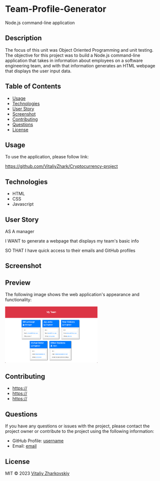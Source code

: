 # Team-Profile-Generator
Node.js command-line application


## Description

The focus of this unit was Object Oriented Programming and unit testing. The objective for this project was to build a Node.js command-line application that takes in information about employees on a software engineering team, and with that information generates an HTML webpage that displays the user input data. 

## Table of Contents
* [Usage](#usage)
* [Technologies](#technologies)
* [User Story](#userstory)
* [Screenshot](#screenshot)
* [Contributing](#contributing)
* [Questions](#questions)
* [License](#lisence)


## Usage
To use the application, please follow link:

https://github.com/VitaliyZhark/Cryptocurrency-project

## Technologies
<ul>
  <li>HTML</li>
  <li>CSS</li>
  <li>Javascript</li>
</ul>

## User Story
AS A manager

I WANT to generate a webpage that displays my team's basic info

SO THAT I have quick access to their emails and GitHub profiles


## Screenshot
<h2 id="Preview">Preview</h2>
<p>The following image shows the web application's appearance and functionality:</p>
<img width="300px" height="auto" src="https://raw.githubusercontent.com/VitaliyZhark/Team-Profile-Generator/main/assets/Team-Profile-Generator_Screenshot.png">


## Contributing
<ul>
  <li><a href="https://github.com/">https://</a></li>
  <li><a href="https://github.com/">https://</a></li>
  <li><a href="https://github.com/">https://</a></li>
</ul>

## Questions

If you have any questions or issues with the project, please contact the project owner or contribute to the project using the following information:

* GitHub Profile: [username](https://github.com/VitaliyZhark)
* Email: [email](mailto:vitaliy.zhark@gmail.com)

## License
<p> MIT &copy; 2023 <a href="https://github.com/VitaliyZhark/">Vitaliy Zharkovskiy</a></p>